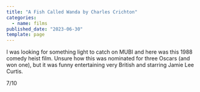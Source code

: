 ```yaml
---
title: "A Fish Called Wanda by Charles Crichton"
categories:
  - name: films
published_date: "2023-06-30"
template: page
---
```


I was looking for something light to catch on MUBI and here was this 1988 comedy heist film. Unsure how this was nominated for three Oscars (and won one), but it was funny entertaining very British and starring Jamie Lee Curtis.

7/10
